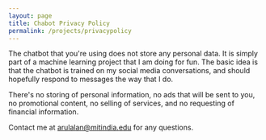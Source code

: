 ```yaml
---
layout: page
title: Chabot Privacy Policy
permalink: /projects/privacypolicy
---
```


The chatbot that you're using does not store any personal data. It is simply part of a machine learning project that I am doing for fun. The basic idea is that the chatbot is trained on my social media conversations, and should hopefully respond to messages the way that I do. 

There's no storing of personal information, no ads that will be sent to you, no promotional content, no selling of services, and no requesting of financial information.

Contact me at arulalan@mitindia.edu for any questions. 
